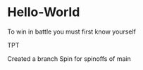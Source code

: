 # Hello-World
To win in battle you must first know yourself

TPT

Created a branch Spin for spinoffs of main
